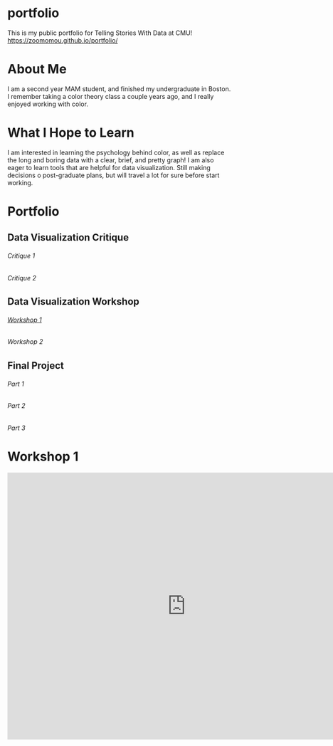 # portfolio

This is my public portfolio for Telling Stories With Data at CMU!
https://zoomomou.github.io/portfolio/


# About Me

I am a second year MAM student, and finished my undergraduate in Boston. 
I remember taking a color theory class a couple years ago, and I really enjoyed working with color.


# What I Hope to Learn

I am interested in learning the psychology behind color, as well as replace the long and boring data with a clear, brief, and pretty graph! 
I am also eager to learn tools that are helpful for data visualization.
Still making decisions o post-graduate plans, but will travel a lot for sure before start working.


# Portfolio

## Data Visualization Critique

###### Critique 1

###### Critique 2


## Data Visualization Workshop

###### [Workshop 1](/workshop1.md)

###### Workshop 2


## Final Project

###### Part 1

###### Part 2

###### Part 3








# Workshop 1

<iframe src="https://data.oecd.org/chart/6SiZ" width="800" height="600" style="border: 0" mozallowfullscreen="true" webkitallowfullscreen="true" allowfullscreen="true"><a href="https://data.oecd.org/chart/6SiZ" target="_blank">OECD Chart: General government debt, Total, % of GDP, Annual, 2018</a></iframe>

<br/>
<br/>

<div class="flourish-embed flourish-chart" data-src="visualisation/11730569" data-width="80%"><script src="https://public.flourish.studio/resources/embed.js"></script></div>

